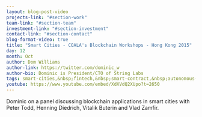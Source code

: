 ```yaml
---
layout: blog-post-video
projects-link: "#section-work"
team-link: "#section-team"
investment-link: "#section-investment"
contact-link: "#section-contact"
blog-format-video: true
title: "Smart Cities - COALA's Blockchain Workshops - Hong Kong 2015"
day: 12
month: Oct
author: Dom Williams
author-link: https://twitter.com/dominic_w
author-bio: Dominic is President/CTO of String Labs
tags: smart-cities,&nbsp;fintech,&nbsp;smart-contract,&nbsp;autonomous-finance
youtube: https://www.youtube.com/embed/XdXVdQ2XUpo?t=2650
---
```


Dominic on a panel discussing blockchain applications in smart cities with Peter Todd, Henning Diedrich, Vitalik Buterin and Vlad Zamfir.